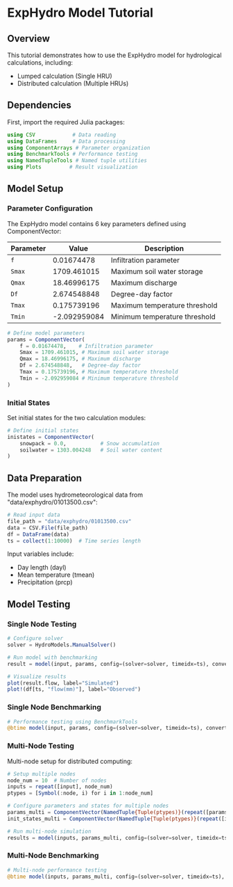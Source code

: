 # ExpHydro Model Tutorial

## Overview

This tutorial demonstrates how to use the ExpHydro model for hydrological calculations, including:
- Lumped calculation (Single HRU)
- Distributed calculation (Multiple HRUs)

## Dependencies

First, import the required Julia packages:

```julia
using CSV            # Data reading
using DataFrames     # Data processing
using ComponentArrays # Parameter organization
using BenchmarkTools # Performance testing
using NamedTupleTools # Named tuple utilities
using Plots         # Result visualization
```

## Model Setup

### Parameter Configuration

The ExpHydro model contains 6 key parameters defined using ComponentVector:

| Parameter | Value        | Description                   |
| --------- | ------------ | ----------------------------- |
| `f`       | 0.01674478  | Infiltration parameter        |
| `Smax`    | 1709.461015 | Maximum soil water storage    |
| `Qmax`    | 18.46996175 | Maximum discharge             |
| `Df`      | 2.674548848 | Degree-day factor             |
| `Tmax`    | 0.175739196 | Maximum temperature threshold |
| `Tmin`    | -2.092959084| Minimum temperature threshold |

```julia
# Define model parameters
params = ComponentVector(
    f = 0.01674478,    # Infiltration parameter
    Smax = 1709.461015, # Maximum soil water storage
    Qmax = 18.46996175, # Maximum discharge
    Df = 2.674548848,   # Degree-day factor
    Tmax = 0.175739196, # Maximum temperature threshold
    Tmin = -2.092959084 # Minimum temperature threshold
)
```

### Initial States

Set initial states for the two calculation modules:

```julia
# Define initial states
inistates = ComponentVector(
    snowpack = 0.0,           # Snow accumulation
    soilwater = 1303.004248   # Soil water content
)
```

## Data Preparation

The model uses hydrometeorological data from "data/exphydro/01013500.csv":

```julia
# Read input data
file_path = "data/exphydro/01013500.csv"
data = CSV.File(file_path)
df = DataFrame(data)
ts = collect(1:10000)  # Time series length
```

Input variables include:

- Day length (dayl)
- Mean temperature (tmean)
- Precipitation (prcp)

## Model Testing

### Single Node Testing

```julia
# Configure solver
solver = HydroModels.ManualSolver()

# Run model with benchmarking
result = model(input, params, config=(solver=solver, timeidx=ts), convert_to_ntp=true)

# Visualize results
plot(result.flow, label="Simulated")
plot!(df[ts, "flow(mm)"], label="Observed")
```

### Single Node Benchmarking

```julia
# Performance testing using BenchmarkTools
@btime model(input, params, config=(solver=solver, timeidx=ts), convert_to_ntp=true);
```

### Multi-Node Testing

Multi-node setup for distributed computing:

```julia
# Setup multiple nodes
node_num = 10  # Number of nodes
inputs = repeat([input], node_num)
ptypes = [Symbol(:node, i) for i in 1:node_num]

# Configure parameters and states for multiple nodes
params_multi = ComponentVector(NamedTuple{Tuple(ptypes)}(repeat([params], node_num)))
init_states_multi = ComponentVector(NamedTuple{Tuple(ptypes)}(repeat([inistates], node_num)))

# Run multi-node simulation
results = model(inputs, params_multi, config=(solver=solver, timeidx=ts), convert_to_ntp=true)
```

### Multi-Node Benchmarking

```julia
# Multi-node performance testing
@btime model(inputs, params_multi, config=(solver=solver, timeidx=ts), convert_to_ntp=true);